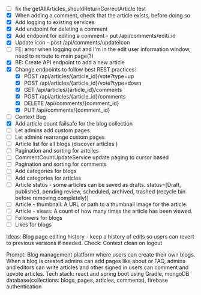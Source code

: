 - [ ] fix the getAllArticles_shouldReturnCorrectArticle test
- [x] When adding a comment, check that the article exists, before doing so
- [x] Add logging to existing services
- [x] Add endpoint for deleting a comment
- [x] Add endpoint for editing a comment - put /api/comments/edit/:id
- [x] Update icon - post /api/comments/updateIcon
- [ ] FE: arror when logging out and I'm in the edit user information window, need to reroute to main page(?)
- [x] BE: Create API endpoint to add a new article
- [x] Change endpoints to follow best REST practices:
    - [x] POST /api/articles/{article_id}/vote?type=up
    - [x] POST /api/articles/{article_id}/vote?type=down
    - [x] GET /api/articles/{article_id}/comments
    - [x] POST /api/articles/{article_id}/comments
    - [x] DELETE /api/comments/{comment_id}
    - [x] PUT  /api/comments/{comment_id}
- [ ] Context Bug
- [x] Add article count failsafe for the blog collection
- [ ] Let admins add custom pages
- [ ] Let admins rearrange custom pages
- [ ] Article list for all blogs (discover articles )
- [ ] Pagination and sorting for artciles
- [ ] CommentCountUpdateService update paging to cursor based
- [ ] Pagination and sorting for comments
- [ ] Add categories for blogs
- [ ] Add categories for articles
- [ ] Article status - some articles can be saved as drafts. status=[Draft, published, pending review, scheduled, archived, trashed (recycle bin before removing completely)]
- [ ] Article - thumbnail: A URL or path to a thumbnail image for the article.
- [ ] Article - views: A count of how many times the article has been viewed.
- [ ] Followers for blogs
- [ ] Likes for blogs

Ideas:
Blog page editing history - keep a history of edits so users can revert to previous versions if needed.
Check: Context clean on logout


Prompt:
Blog management platform where users can create their own blogs.
When a blog is created admins can add pages like about or FAQ, admins and editors can write articles and other signed in users can comment and upvote articles.
Tech stack: react and spring boot using Gradle, mongoDB database(collections: blogs, pages, articles, comments), firebase authentication